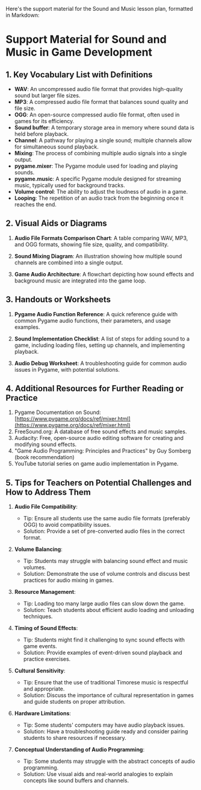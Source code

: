 Here's the support material for the Sound and Music lesson plan, formatted in Markdown:

# Support Material for Sound and Music in Game Development

## 1. Key Vocabulary List with Definitions

- **WAV**: An uncompressed audio file format that provides high-quality sound but larger file sizes.
- **MP3**: A compressed audio file format that balances sound quality and file size.
- **OGG**: An open-source compressed audio file format, often used in games for its efficiency.
- **Sound buffer**: A temporary storage area in memory where sound data is held before playback.
- **Channel**: A pathway for playing a single sound; multiple channels allow for simultaneous sound playback.
- **Mixing**: The process of combining multiple audio signals into a single output.
- **pygame.mixer**: The Pygame module used for loading and playing sounds.
- **pygame.music**: A specific Pygame module designed for streaming music, typically used for background tracks.
- **Volume control**: The ability to adjust the loudness of audio in a game.
- **Looping**: The repetition of an audio track from the beginning once it reaches the end.

## 2. Visual Aids or Diagrams

1. **Audio File Formats Comparison Chart**:
   A table comparing WAV, MP3, and OGG formats, showing file size, quality, and compatibility.

2. **Sound Mixing Diagram**:
   An illustration showing how multiple sound channels are combined into a single output.

3. **Game Audio Architecture**:
   A flowchart depicting how sound effects and background music are integrated into the game loop.

## 3. Handouts or Worksheets

1. **Pygame Audio Function Reference**:
   A quick reference guide with common Pygame audio functions, their parameters, and usage examples.

2. **Sound Implementation Checklist**:
   A list of steps for adding sound to a game, including loading files, setting up channels, and implementing playback.

3. **Audio Debug Worksheet**:
   A troubleshooting guide for common audio issues in Pygame, with potential solutions.

## 4. Additional Resources for Further Reading or Practice

1. Pygame Documentation on Sound: [https://www.pygame.org/docs/ref/mixer.html](https://www.pygame.org/docs/ref/mixer.html)
2. FreeSound.org: A database of free sound effects and music samples.
3. Audacity: Free, open-source audio editing software for creating and modifying sound effects.
4. "Game Audio Programming: Principles and Practices" by Guy Somberg (book recommendation)
5. YouTube tutorial series on game audio implementation in Pygame.

## 5. Tips for Teachers on Potential Challenges and How to Address Them

1. **Audio File Compatibility**:
   - Tip: Ensure all students use the same audio file formats (preferably OGG) to avoid compatibility issues.
   - Solution: Provide a set of pre-converted audio files in the correct format.

2. **Volume Balancing**:
   - Tip: Students may struggle with balancing sound effect and music volumes.
   - Solution: Demonstrate the use of volume controls and discuss best practices for audio mixing in games.

3. **Resource Management**:
   - Tip: Loading too many large audio files can slow down the game.
   - Solution: Teach students about efficient audio loading and unloading techniques.

4. **Timing of Sound Effects**:
   - Tip: Students might find it challenging to sync sound effects with game events.
   - Solution: Provide examples of event-driven sound playback and practice exercises.

5. **Cultural Sensitivity**:
   - Tip: Ensure that the use of traditional Timorese music is respectful and appropriate.
   - Solution: Discuss the importance of cultural representation in games and guide students on proper attribution.

6. **Hardware Limitations**:
   - Tip: Some students' computers may have audio playback issues.
   - Solution: Have a troubleshooting guide ready and consider pairing students to share resources if necessary.

7. **Conceptual Understanding of Audio Programming**:
   - Tip: Some students may struggle with the abstract concepts of audio programming.
   - Solution: Use visual aids and real-world analogies to explain concepts like sound buffers and channels.